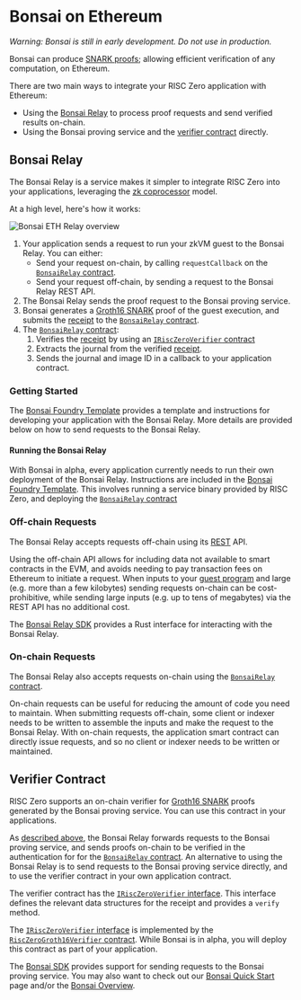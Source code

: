 # Bonsai on Ethereum

_Warning: Bonsai is still in early development. Do not use in production._

Bonsai can produce [SNARK proofs]; allowing efficient verification of any computation, on Ethereum.

There are two main ways to integrate your RISC Zero application with Ethereum:

- Using the [Bonsai Relay](#bonsai-relay) to process proof requests and send verified results on-chain.
- Using the Bonsai proving service and the [verifier contract](#verifier-contract) directly.

## Bonsai Relay

The Bonsai Relay is a service makes it simpler to integrate RISC Zero into your applications, leveraging the [zk coprocessor] model.

At a high level, here's how it works:

![Bonsai ETH Relay overview](/img/bonsai_ethereum.png)

1. Your application sends a request to run your zkVM guest to the Bonsai Relay. You can either:
   - Send your request on-chain, by calling `requestCallback` on the [`BonsaiRelay` contract].
   - Send your request off-chain, by sending a request to the Bonsai Relay REST API.
2. The Bonsai Relay sends the proof request to the Bonsai proving service.
3. Bonsai generates a [Groth16 SNARK] proof of the guest execution, and submits the [receipt] to the [`BonsaiRelay` contract].
4. The [`BonsaiRelay` contract]:
   1. Verifies the [receipt] by using an [`IRiscZeroVerifier` contract]
   2. Extracts the journal from the verified [receipt].
   3. Sends the journal and image ID in a callback to your application contract.

### Getting Started

The [Bonsai Foundry Template] provides a template and instructions for developing your application with the Bonsai Relay.
More details are provided below on how to send requests to the Bonsai Relay.

#### Running the Bonsai Relay

With Bonsai in alpha, every application currently needs to run their own deployment of the Bonsai Relay.
Instructions are included in the [Bonsai Foundry Template].
This involves running a service binary provided by RISC Zero, and deploying the [`BonsaiRelay` contract]

### Off-chain Requests

The Bonsai Relay accepts requests off-chain using its [REST] API.

Using the off-chain API allows for including data not available to smart contracts in the EVM, and avoids needing to pay transaction fees on Ethereum to initiate a request.
When inputs to your [guest program] and large (e.g. more than a few kilobytes) sending requests on-chain can be cost-prohibitive, while sending large inputs (e.g. up to tens of megabytes) via the REST API has no additional cost.

The [Bonsai Relay SDK] provides a Rust interface for interacting with the Bonsai Relay.

### On-chain Requests

The Bonsai Relay also accepts requests on-chain using the [`BonsaiRelay` contract].

On-chain requests can be useful for reducing the amount of code you need to maintain.
When submitting requests off-chain, some client or indexer needs to be written to assemble the inputs and make the request to the Bonsai Relay.
With on-chain requests, the application smart contract can directly issue requests, and so no client or indexer needs to be written or maintained.

## Verifier Contract

RISC Zero supports an on-chain verifier for [Groth16 SNARK] proofs generated by the Bonsai proving service.
You can use this contract in your applications.

As [described above], the Bonsai Relay forwards requests to the Bonsai proving service, and sends proofs on-chain to be verified in the authentication for for the [`BonsaiRelay` contract].
An alternative to using the Bonsai Relay is to send requests to the Bonsai proving service directly, and to use the verifier contract in your own application contract.

The verifier contract has the [`IRiscZeroVerifier` interface].
This interface defines the relevant data structures for the receipt and provides a `verify` method.

The [`IRiscZeroVerifier` interface] is implemented by the [`RiscZeroGroth16Verifier` contract].
While Bonsai is in alpha, you will deploy this contract as part of your application.

The [Bonsai SDK] provides support for sending requests to the Bonsai proving service.
You may also want to check out our [Bonsai Quick Start](quickstart.md) page and/or the [Bonsai Overview](../bonsai).

[`BonsaiRelay` contract]: https://github.com/risc0/risc0/blob/release-0.19/bonsai/ethereum/contracts/BonsaiRelay.sol
[`IRiscZeroVerifier` contract]: https://github.com/risc0/risc0/blob/release-0.19/bonsai/ethereum/contracts/IRiscZeroVerifier.sol
[`IRiscZeroVerifier` interface]: https://github.com/risc0/risc0/blob/release-0.19/bonsai/ethereum/contracts/IRiscZeroVerifier.sol
[`RiscZeroGroth16Verifier` contract]: https://github.com/risc0/risc0/blob/release-0.19/bonsai/ethereum/contracts/groth16/RiscZeroGroth16Verifier.sol
[Bonsai Foundry Template]: https://github.com/risc0/bonsai-foundry-template
[Bonsai Relay SDK]: https://docs.rs/crate/bonsai-ethereum-relay/latest
[Bonsai SDK]: https://docs.rs/bonsai-sdk/latest/bonsai_sdk/
[described above]: #bonsai-relay
[Groth16 SNARK]: https://www.risczero.com/news/on-chain-verification
[guest program]: /terminology#guest-program
[receipt]: /terminology#receipt
[REST]: https://en.wikipedia.org/wiki/REST
[SNARK proofs]: https://www.risczero.com/news/on-chain-verification
[zk coprocessor]: https://www.risczero.com/blog/a-guide-to-zk-coprocessors-for-scalability
